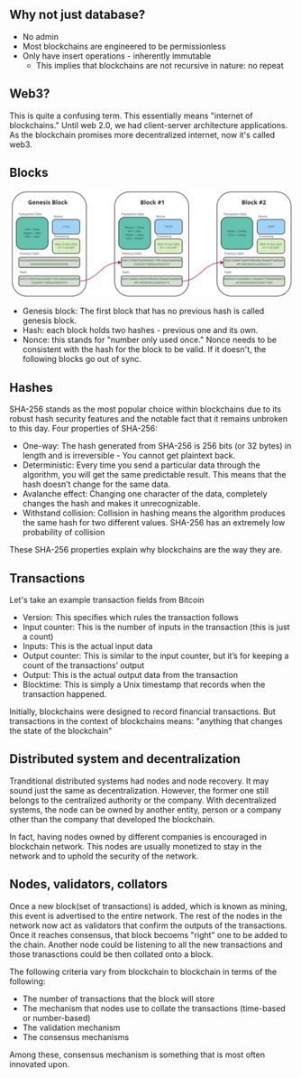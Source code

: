 

## Why not just database?
- No admin
- Most blockchains are engineered to be permissionless
- Only have insert operations - inherently immutable
  - This implies that blockchains are not recursive in nature: no repeat


## Web3? 
This is quite a confusing term. This essentially means "internet of blockchains."
Until web 2.0, we had client-server architecture applications. 
As the blockchain promises more decentralized internet, now it's called web3.


## Blocks
![blocks](images/blocks.png)

- Genesis block: The first block that has no previous hash is called genesis block. 
- Hash: each block holds two hashes - previous one and its own. 
- Nonce: this stands for "number only used once." Nonce needs to be consistent with the hash for the block to be valid. If it doesn't, the following blocks go out of sync.


## Hashes
SHA-256 stands as the most popular choice within blockchains due to its robust hash security features and the notable fact that it remains unbroken to this day. 
Four properties of SHA-256:
- One-way: The hash generated from SHA-256 is 256 bits (or 32 bytes) in length and is irreversible - You cannot get plaintext back.
- Deterministic: Every time you send a particular data through the algorithm, you will get the same predictable result. This means that the hash doesn’t change for the same data.
- Avalanche effect: Changing one character of the data, completely changes the hash and makes it unrecognizable.
- Withstand collision: Collision in hashing means the algorithm produces the same hash for two different values. SHA-256 has an extremely low probability of collision

These SHA-256 properties explain why blockchains are the way they are.


## Transactions 
Let's take an example transaction fields from Bitcoin
- Version: This specifies which rules the transaction follows
- Input counter:  This is the number of inputs in the transaction (this is just a count)
- Inputs: This is the actual input data
- Output counter: This is similar to the input counter, but it’s for keeping a count of the transactions’ output
- Output: This is the actual output data from the transaction
- Blocktime: This is simply a Unix timestamp that records when the transaction happened.

Initially, blockchains were designed to record financial transactions. But transactions in the context of blockchains means:
"anything that changes the state of the blockchain"


## Distributed system and decentralization
Tranditional distributed systems had nodes and node recovery. It may sound just the same as decentralization. 
However, the former one still belongs to the centralized authority or the company. With decentralized systems, the node can be owned by
another entity, person or a company other than the company that developed the blockchain.

In fact, having nodes owned by different companies is encouraged in blockchain network. This nodes are usually monetized to stay in the network
and to uphold the security of the network.


## Nodes, validators, collators
Once a new block(set of transactions) is added, which is known as mining, this event is advertised to the entire network.
The rest of the nodes in the network now act as validators that confirm the outputs of the transactions. Once it reaches consensus, 
that block becoems "right" one to be added to the chain. Another node could be listening to all the new transactions and those tranasctions could be then collated onto a block.

The following criteria vary from blockchain to blockchain in terms of the following:
- The number of transactions that the block will store
- The mechanism that nodes use to collate the transactions (time-based or number-based)
- The validation mechanism
- The consensus mechanisms

Among these, consensus mechanism is something that is most often innovated upon.
